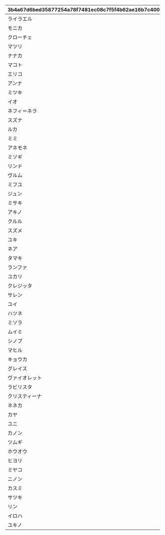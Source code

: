 |3b4a67d6bed35877254a78f7481ec08c7f5f4b62ae16b7c400591814db207c7b|d81b0da300322d8246b801ec55c473c9809b197b42f1eb2c26b34a3ab8647189|5bf7c0a244c3507670d5748500749ff8f73beeca6b51edf066059df38f3f3ef1|afb8d04b9348982dc3ecadd32388e88034304e3c1e4b39e342249242e919b990|db3d3e04750a76ec03b0f09407f0a6f7f885d2da4f8c7593bd7ac2a7c7df8497|feebeeb1c626cb354dccd4d8bf9308cb2fb9a13c4c9e4229b4f5888c1ad7252f|9f4d28fc8a4fddecec548d3a62f7e193e55e0ec09bf35c511fca374b75ade0d8|72e8c3b5ac91561d24476ce7f765be4271e5e031da2cd57211eb9a46d85a90a2|3ecb02dd48fcf3299c449d69b286fdc085d9f43430221dc9c0ec0d5627d92fe1|f7a248c60b5ca3da796556727d1862b62bd7160506042415fdbc66d784a7fce3|
| --- | --- | --- | --- | --- | --- | --- | --- | --- | --- |
|ライラエル|0|1|最大50％割引確定のショップを開く（1品100％割引あり）||10001||126501|1|1001|
|モニカ|0|2|最大1000マイルを入手する||10001||105301|2|1002|
|クローチェ|0|1|料理を{0}つ入手する||1||126401|3|1003|
|マツリ|0|3|ダイスの目を{0}回振りなおせる|ダイスの目を{0}回振りなおせる\n振りなおせない場合、マイルを入手する|1|ダイスの目を{0}回振りなおせる\n（あと{1}回）|100501|4|1004|
|ナナカ|0|2|ダイスの目を{0}回振りなおせる|ダイスの目を{0}回振りなおせる\n振りなおせない場合、マイルを入手する|2|ダイスの目を{0}回振りなおせる\n（あと{1}回）|101301|4|1005|
|マコト|0|2|出目が{0}のダイスを同時に振って\nどちらか選択できる||4|出目が{0}のダイスを同時に振って\nどちらか選択できる|104301|5|1006|
|エリコ|0|3|出目が{0}のダイスを同時に振って\nどちらか選択できる||3|出目が{0}のダイスを同時に振って\nどちらか選択できる|102701|5|1007|
|アンナ|0|1|出目の合計が{0}以上になるまで\nダイスを追加で振れる||7|出目の合計が{0}以上になるまで\nダイスを追加で振れる|100901|6|1008|
|ミツキ|0|1|最大50％割引確定のショップを開く（1品100％割引あり）||10001||105101|1|1009|
|イオ|0|2|最大1000マイルを入手する||10001||101801|2|1010|
|ネフィ＝ネラ|0|2|ダイスの表と裏\nどちらを適用するか選択できる||0|ダイスの表と裏\nどちらを適用するか選択できる|129701|8|1011|
|スズナ|0|3|ダイスの目を{0}回振りなおせる|ダイスの目を{0}回振りなおせる\n振りなおせない場合、マイルを入手する|1|ダイスの目を{0}回振りなおせる\n（あと{1}回）|101601|4|1012|
|ルカ|0|2|ダイスの目を{0}回振りなおせる|ダイスの目を{0}回振りなおせる\n振りなおせない場合、マイルを入手する|2|ダイスの目を{0}回振りなおせる\n（あと{1}回）|105601|4|1013|
|ミミ|0|3|出目が{0}のダイスを同時に振って\nどちらか選択できる||3|出目が{0}のダイスを同時に振って\nどちらか選択できる|102001|5|1014|
|アネモネ|0|1|出目の合計が{0}以上になるまで\nダイスを追加で振れる||7|出目の合計が{0}以上になるまで\nダイスを追加で振れる|129601|6|1015|
|ミソギ|1|2|出たダイスの目が{0}だった場合、\nライバルを{1}ターン休みにできる||1|出たダイスの目が{0}だった場合、ライバルを{1}ターン休みにできる|100401|10|1016|
|リンド|1|3|出たダイスの目が{0}だった場合、\n+{1}進める||2|出たダイスの目が{0}だった場合、\n+{1}進める|127701|13|1017|
|ヴルム|1|2|出たダイスの目が{0}だった場合、\nライバルを{1}ターン休みにできる||1|出たダイスの目が{0}だった場合、\nライバルを{1}ターン休みにできる|127801|10|1018|
|ミフユ|0|1|最大50％割引確定のショップを開く（1品100％割引あり）||10001||104801|1|1019|
|ジュン|0|2|ダイスの目を{0}回振りなおせる|ダイスの目を{0}回振りなおせる\n振りなおせない場合、マイルを入手する|2|ダイスの目を{0}回振りなおせる\n（あと{1}回）|104701|4|1020|
|ミサキ|0|1|出目の合計が{0}以上になるまで\nダイスを追加で振れる||7|出目の合計が{0}以上になるまで\nダイスを追加で振れる|105001|6|1021|
|アキノ|0|1|最大2000マイルを入手する||10002||103201|2|1022|
|クルル|0|1|福引券を{0}枚入手する||1||130901|12|1023|
|スズメ|0|1|料理を{0}つ入手する||1||102501|3|1024|
|ユキ|0|2|ダイスの表と裏\nどちらを適用するか選択できる||0|ダイスの表と裏\nどちらを適用するか選択できる|100801|8|1025|
|ネア|0|2|出目が{0}のダイスを同時に振って\nどちらか選択できる||4|出目が{0}のダイスを同時に振って\nどちらか選択できる|123301|5|1026|
|タマキ|0|1|最大50％割引確定のショップを開く（1品100％割引あり）||10001||104601|1|1027|
|ランファ|0|2|ダイスの目を{0}回振りなおせる|ダイスの目を{0}回振りなおせる\n振りなおせない場合、マイルを入手する|2|ダイスの目を{0}回振りなおせる\n（あと{1}回）|118101|4|1028|
|ユカリ|0|1|出目の合計が{0}以上になるまで\nダイスを追加で振れる||7|出目の合計が{0}以上になるまで\nダイスを追加で振れる|103401|6|1029|
|クレジッタ|0|1|最大2000マイルを入手する||10002||118001|2|1030|
|サレン|0|1|福引券を{0}枚入手する||1||102801|12|1031|
|ユイ|0|1|料理を{0}つ入手する||1||100201|3|1032|
|ハツネ|1|3|出たダイスの目が{0}だった場合、\n+{1}進める||1|出たダイスの目が{0}だった場合、\n+{1}進める|101201|13|1033|
|ミソラ|0|3|ダイスの目を{0}回振りなおせる|ダイスの目を{0}回振りなおせる\n振りなおせない場合、マイルを入手する|1|ダイスの目を{0}回振りなおせる\n（あと{1}回）|118201|4|1034|
|ムイミ|0|1|出目の合計が{0}以上になるまで\nダイスを追加で振れる||7|出目の合計が{0}以上になるまで\nダイスを追加で振れる|106101|6|1035|
|シノブ|0|2|出目が{0}のダイスを同時に振って\nどちらか選択できる||4|出目が{0}のダイスを同時に振って\nどちらか選択できる|103101|5|1036|
|マヒル|0|1|最大50％割引確定のショップを開く（1品100％割引あり）||10001||103301|1|1037|
|キョウカ|0|1|最大2000マイルを入手する||10002||103601|2|1038|
|グレイス|0|1|福引券を{0}枚入手する||1||133001|12|1039|
|ヴァイオレット|0|1|料理を{0}つ入手する||1||133101|3|1040|
|ラビリスタ|0|2|ダイスの表と裏\nどちらを適用するか選択できる||0|ダイスの表と裏\nどちらを適用するか選択できる|106801|8|1041|
|クリスティーナ|0|3|ダイスの目を{0}回振りなおせる|ダイスの目を{0}回振りなおせる\n振りなおせない場合、マイルを入手する|1|ダイスの目を{0}回振りなおせる\n（あと{1}回）|107101|4|1042|
|ネネカ|0|1|出目の合計が{0}以上になるまで\nダイスを追加で振れる||7|出目の合計が{0}以上になるまで\nダイスを追加で振れる|107001|6|1043|
|カヤ|0|2|出目が{0}のダイスを同時に振って\nどちらか選択できる||4|出目が{0}のダイスを同時に振って\nどちらか選択できる|106501|5|1044|
|ユニ|0|1|最大50％割引確定のショップを開く（1品100％割引あり）||10001||111001|1|1045|
|カノン|0|1|最大2000マイルを入手する||10002||134901|2|1046|
|ツムギ|0|1|福引券を{0}枚入手する||1||105401|12|1047|
|ホウオウ|0|1|料理を{0}つ入手する||1||134701|3|1048|
|ヒヨリ|0|2|ダイスの表と裏\nどちらを適用するか選択できる||0|ダイスの表と裏\nどちらを適用するか選択できる|100101|8|1049|
|ミヤコ|0|3|ダイスの目を{0}回振りなおせる|ダイスの目を{0}回振りなおせる\n振りなおせない場合、マイルを入手する|1|ダイスの目を{0}回振りなおせる\n（あと{1}回）|100701|4|1050|
|ニノン|0|1|出目の合計が{0}以上になるまで\nダイスを追加で振れる||7|出目の合計が{0}以上になるまで\nダイスを追加で振れる|103001|6|1051|
|カスミ|1|3|出たダイスの目が{0}だった場合、\n+{1}進める||2|出たダイスの目が{0}だった場合、\n+{1}進める|101401|13|1052|
|サツキ|0|1|最大50％割引確定のショップを開く（1品100％割引あり）||10001||135901|1|1053|
|リン|0|1|最大2000マイルを入手する||10002||102601|2|1054|
|イロハ|0|1|福引券を{0}枚入手する||1||132401|12|1055|
|ユキノ|0|1|料理を{0}つ入手する||1||135801|3|1056|